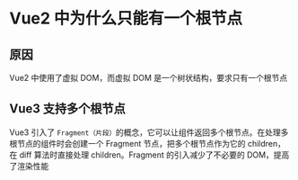 # Vue2 中为什么只能有一个根节点

## 原因

Vue2 中使用了虚拟 DOM，而虚拟 DOM 是一个树状结构，要求只有一个根节点

## Vue3 支持多个根节点

Vue3 引入了 `Fragment（片段）`的概念，它可以让组件返回多个根节点。在处理多根节点的组件时会创建一个 Fragment 节点，把多个根节点作为它的 children，在 diff 算法时直接处理 children。Fragment 的引入减少了不必要的 DOM，提高了渲染性能
